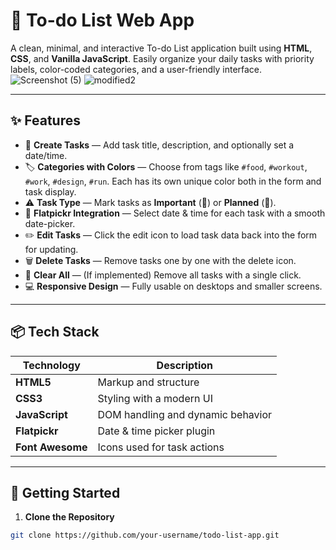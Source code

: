 
# 📝 To-do List Web App

A clean, minimal, and interactive To-do List application built using **HTML**, **CSS**, and **Vanilla JavaScript**. Easily organize your daily tasks with priority labels, color-coded categories, and a user-friendly interface.
![Screenshot (5)](https://github.com/user-attachments/assets/03e3a483-75e3-44aa-9bd2-d3589c2195e2)
![modified2](https://github.com/user-attachments/assets/b49ce956-f0f1-4106-bd12-19b1a2ef7abc)


---

## ✨ Features

- 🧠 **Create Tasks** — Add task title, description, and optionally set a date/time.
- 🏷️ **Categories with Colors** — Choose from tags like `#food`, `#workout`, `#work`, `#design`, `#run`. Each has its own unique color both in the form and task display.
- ⚠️ **Task Type** — Mark tasks as **Important** (🔴) or **Planned** (🔵).
- 📅 **Flatpickr Integration** — Select date & time for each task with a smooth date-picker.
- ✏️ **Edit Tasks** — Click the edit icon to load task data back into the form for updating.
- 🗑️ **Delete Tasks** — Remove tasks one by one with the delete icon.
- 🧹 **Clear All** — (If implemented) Remove all tasks with a single click.
- 💻 **Responsive Design** — Fully usable on desktops and smaller screens.

---

## 📦 Tech Stack

| Technology    | Description                          |
|---------------|--------------------------------------|
| **HTML5**     | Markup and structure                 |
| **CSS3**      | Styling with a modern UI             |
| **JavaScript**| DOM handling and dynamic behavior    |
| **Flatpickr** | Date & time picker plugin            |
| **Font Awesome** | Icons used for task actions       |

---

## 🚀 Getting Started

1. **Clone the Repository**

```bash
git clone https://github.com/your-username/todo-list-app.git
